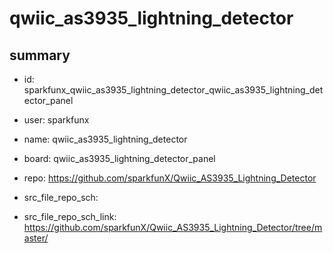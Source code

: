 # qwiic_as3935_lightning_detector
 
## summary 
* id: sparkfunx_qwiic_as3935_lightning_detector_qwiic_as3935_lightning_detector_panel
* user: sparkfunx
* name: qwiic_as3935_lightning_detector
* board: qwiic_as3935_lightning_detector_panel
* repo: https://github.com/sparkfunX/Qwiic_AS3935_Lightning_Detector



* src_file_repo_sch: 
* src_file_repo_sch_link: https://github.com/sparkfunX/Qwiic_AS3935_Lightning_Detector/tree/master/




